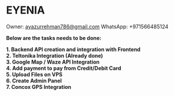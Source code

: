 # EYENIA

Owner: ayazurrehman786@gmail.com
WhatsApp: +971566485124

<strong>Below are the tasks needs to be done: <strong> <br>

<p> 1. Backend API creation and integration with Frontend <br>
2. Teltonika Integration (Already done) <br>
3. Google Map / Waze API Integration <br>
4. Add payment to pay from Credit/Debit Card <br>
5. Upload Files on VPS <br>
6. Create Admin Panel <br>
7. Concox GPS Integration <br>
    
    
